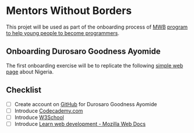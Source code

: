 # Mentors Without Borders

This projet will be used as part of the onboarding process of [MWB](https://mentorswithoutborders.net) [program to help young people to become programmers](https://mentorswithoutborders.net/programming.php).

## Onboarding Durosaro Goodness Ayomide

The first onboarding exercise will be to replicate the following [simple web page](https://6wxkvk3oyz.codesandbox.io/) about Nigeria.

## Checklist

- [ ] Create account on [GitHub](github.com) for Durosaro Goodness Ayomide
- [ ] Introduce [Codecademy.com](codecademy.com)
- [ ] Introduce [W3School](https://www.w3schools.com)
- [ ] Introduce [Learn web development - Mozilla Web Docs](https://developer.mozilla.org/en-US/docs/Learn) 
